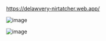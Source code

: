
https://delawvery-nirtatcher.web.app/


![image](https://user-images.githubusercontent.com/75395024/140831685-a982ac77-59db-469c-9475-b55ff1ad1dda.png)

![image](https://user-images.githubusercontent.com/75395024/140831628-279dfc9f-625b-402c-874e-a89e228fd880.png)



